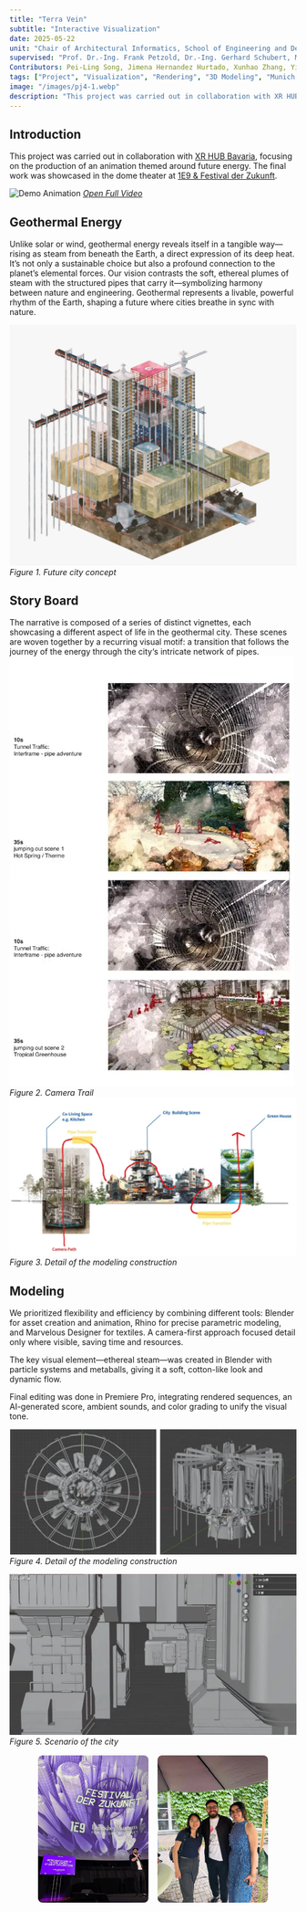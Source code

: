 ```yaml
---
title: "Terra Vein"
subtitle: "Interactive Visualization"
date: 2025-05-22
unit: "Chair of Architectural Informatics, School of Engineering and Design, TUM"
supervised: "Prof. Dr.-Ing. Frank Petzold, Dr.-Ing. Gerhard Schubert, M.A. Lars Wüstemann"
Contributors: Pei-Ling Song, Jimena Hernandez Hurtado, Xunhao Zhang, Yi Zhou
tags: ["Project", "Visualization", "Rendering", "3D Modeling", "Munich, Germany"]
image: "/images/pj4-1.webp"
description: "This project was carried out in collaboration with XR HUB Bavaria, focusing on the production of an animation themed around future energy. The final work was showcased in the dome theater at 1E9 & Festival der Zukunft."
---
```



## Introduction
This project was carried out in collaboration with [XR HUB Bavaria](https://xrhub-bavaria.de/), focusing on the production of an animation themed around future energy. The final work was showcased in the dome theater at [1E9 & Festival der Zukunft](https://www.1e9.community/festival-der-zukunft/2025/deutsch).

![Demo Animation](/images/pj4.gif)
*[Open Full Video](https://drive.google.com/file/d/1cmBN1STj06-iLnF-wBkBNgyE_9a5LTmO/view?usp=sharing)*


## Geothermal Energy
Unlike solar or wind, geothermal energy reveals itself in a tangible way—rising as steam from beneath the Earth, a direct expression of its deep heat. It’s not only a sustainable choice but also a profound connection to the planet’s elemental forces. Our vision contrasts the soft, ethereal plumes of steam with the structured pipes that carry it—symbolizing harmony between nature and engineering. Geothermal represents a livable, powerful rhythm of the Earth, shaping a future where cities breathe in sync with nature.

![Dashboard](/images/pj4-1.webp)
*Figure 1. Future city concept*

## Story Board
The narrative is composed of a series of distinct 
vignettes, each showcasing a different aspect 
of life in the geothermal city. These scenes 
are woven together by a recurring visual 
motif: a transition that follows the journey of 
the energy through the city‘s intricate network 
of pipes.
![Dashboard](/images/pj4-5.webp)
*Figure 2. Camera Trail*
![Dashboard](/images/pj4-4.webp)
*Figure 3. Detail of the modeling construction*



## Modeling

We prioritized flexibility and efficiency by combining different tools: Blender for asset creation and animation, Rhino for precise parametric modeling, and Marvelous Designer for textiles. A camera-first approach focused detail only where visible, saving time and resources.

The key visual element—ethereal steam—was created in Blender with particle systems and metaballs, giving it a soft, cotton-like look and dynamic flow.

Final editing was done in Premiere Pro, integrating rendered sequences, an AI-generated score, ambient sounds, and color grading to unify the visual tone.

![Dashboard](/images/pj4-2.webp)
*Figure 4. Detail of the modeling construction*

![Dashboard](/images/pj4-3.webp)
*Figure 5. Scenario of the city*

<div class="not-prose" 
     style="display: flex; gap: 1rem; margin: 1rem auto; width: 80%; justify-content: center;">
  <div style="flex: 1; text-align: center;">
    <img src="/images/pj4-7.webp" alt="Dashboard" style="width:100%; border-radius: 8px;" />
  </div>
  <div style="flex: 1; text-align: center;">
    <img src="/images/pj4-6.webp" alt="Dashboard" style="width:100%; border-radius: 8px;" />
  </div>
</div>
